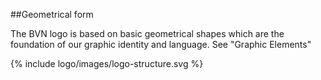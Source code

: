 <section id="logo-page-geometrical-form"></section>


##Geometrical form

The BVN logo is based on basic geometrical shapes which are the foundation of our graphic identity and language.
See "Graphic Elements"

{% include logo/images/logo-structure.svg %}
